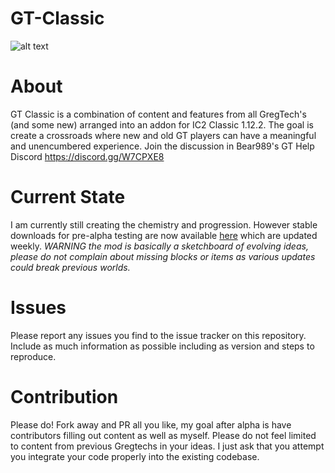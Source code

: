 # GT-Classic
![alt text](https://cdn.discordapp.com/attachments/443994226003279874/554727328815513650/2019-03-08_18.24.24.png)
# About 
GT Classic is a combination of content and features from all GregTech's (and some new) arranged into an addon for IC2 Classic 1.12.2.
The goal is create a crossroads where new and old GT players can have a meaningful and unencumbered experience. Join the discussion in Bear989's GT Help Discord https://discord.gg/W7CPXE8

# Current State
I am currently still creating the chemistry and progression. However stable downloads for pre-alpha testing are now available [here](https://bearsden.overminddl1.com/Downloads/GT%20Classics(E99999)/) 
which are updated weekly. *WARNING the mod is basically a sketchboard of evolving ideas, please do not complain about missing blocks or items as various updates could break previous worlds.*

# Issues
Please report any issues you find to the issue tracker on this repository. Include as much information as possible including as version and steps to reproduce.

# Contribution
Please do! Fork away and PR all you like, my goal after alpha is have contributors filling out content as well as myself. Please do not feel limited to content from previous Gregtechs in your ideas. I just ask that you attempt you integrate your code properly into the existing codebase.

